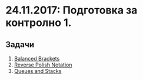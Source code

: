 # 24.11.2017: Подготовка за контролно 1.

## Задачи

1. [Balanced Brackets](https://www.hackerrank.com/challenges/balanced-brackets/problem)
1. [Reverse Polish Notation](https://www.hackerrank.com/contests/hacksouthcarolinaint/challenges/reverse-polish-notation)
1. [Queues and Stacks](https://www.hackerrank.com/challenges/30-queues-stacks/problem)

